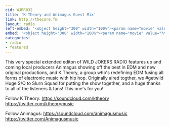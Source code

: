 ```yaml
---
cid: WJRR032
title: 'K-Theory and Animagus Guest Mix'
link: http://thecore.fm
layout: radio
left-embed: '<object height="300" width="100%"><param name="movie" value="http://www.house-mixes.com/swf/share/shareLoader.swf?feed=http://www.house-mixes.com/ShareWidget/SingleAudioFeed/audios-407239"><param name="allowFullScreen" value="true"><param name="wmode" value="opaque"><param name="allowscriptaccess" value="always"><embed src="http://www.house-mixes.com/swf/share/shareLoader.swf?feed=http://www.house-mixes.com/ShareWidget/SingleAudioFeed/audios-407239" type="application/x-shockwave-flash" wmode="opaque" allowscriptaccess="always" allowfullscreen="true" height="300" width="500"></object>'
embed: '<object height="300" width="100%"><param name="movie" value="http://www.house-mixes.com/swf/share/shareLoader.swf?feed=http://www.house-mixes.com/ShareWidget/SingleAudioFeed/audios-407245"><param name="allowFullScreen" value="true"><param name="wmode" value="opaque"><param name="allowscriptaccess" value="always"><embed src="http://www.house-mixes.com/swf/share/shareLoader.swf?feed=http://www.house-mixes.com/ShareWidget/SingleAudioFeed/audios-407245" type="application/x-shockwave-flash" wmode="opaque" allowscriptaccess="always" allowfullscreen="true" height="300" width="500"></object>'
categories:
- radio
- featured
---
```

This very special extended editon of WILD JOKERS RADIO features up and coming local producers Animagus showing off the best in EDM and new original productions, and K Theory, a group who's redefining EDM fusing all forms of electronic music with hip hop. Originally aired togther, we #getwild  Huge S/O to Slurn Squad for putting the show together, and a huge thanks to all of the listeners & fans! This one's for you!

Follow K Theory:
https://soundcloud.com/ktheory
https://twitter.com/ktheorymusic

Follow Animagus:
https://soundcloud.com/animagusmusic
https://twitter.com/Animagusmusic
